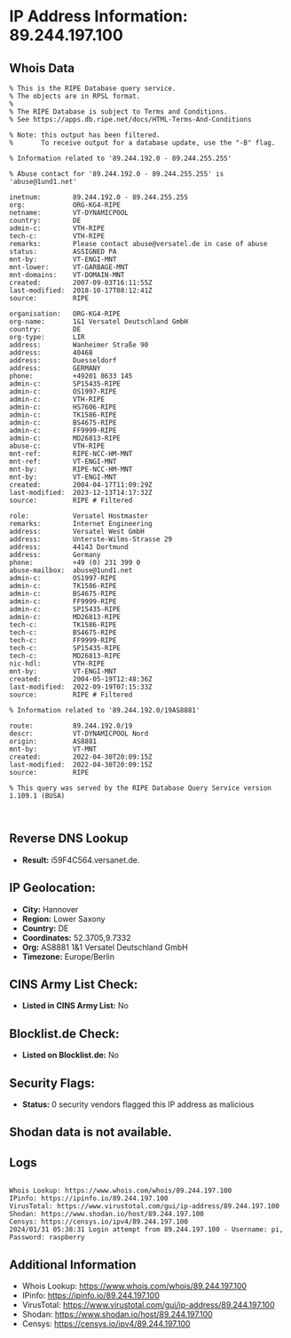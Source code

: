 # IP Address Information: 89.244.197.100

## Whois Data
```
% This is the RIPE Database query service.
% The objects are in RPSL format.
%
% The RIPE Database is subject to Terms and Conditions.
% See https://apps.db.ripe.net/docs/HTML-Terms-And-Conditions

% Note: this output has been filtered.
%       To receive output for a database update, use the "-B" flag.

% Information related to '89.244.192.0 - 89.244.255.255'

% Abuse contact for '89.244.192.0 - 89.244.255.255' is 'abuse@1und1.net'

inetnum:        89.244.192.0 - 89.244.255.255
org:            ORG-KG4-RIPE
netname:        VT-DYNAMICPOOL
country:        DE
admin-c:        VTH-RIPE
tech-c:         VTH-RIPE
remarks:        Please contact abuse@versatel.de in case of abuse
status:         ASSIGNED PA
mnt-by:         VT-ENGI-MNT
mnt-lower:      VT-GARBAGE-MNT
mnt-domains:    VT-DOMAIN-MNT
created:        2007-09-03T16:11:55Z
last-modified:  2018-10-17T08:12:41Z
source:         RIPE

organisation:   ORG-KG4-RIPE
org-name:       1&1 Versatel Deutschland GmbH
country:        DE
org-type:       LIR
address:        Wanheimer Straße 90
address:        40468
address:        Duesseldorf
address:        GERMANY
phone:          +49201 8633 145
admin-c:        SP15435-RIPE
admin-c:        OS1997-RIPE
admin-c:        VTH-RIPE
admin-c:        HS7606-RIPE
admin-c:        TK1586-RIPE
admin-c:        BS4675-RIPE
admin-c:        FF9999-RIPE
admin-c:        MD26813-RIPE
abuse-c:        VTH-RIPE
mnt-ref:        RIPE-NCC-HM-MNT
mnt-ref:        VT-ENGI-MNT
mnt-by:         RIPE-NCC-HM-MNT
mnt-by:         VT-ENGI-MNT
created:        2004-04-17T11:09:29Z
last-modified:  2023-12-13T14:17:32Z
source:         RIPE # Filtered

role:           Versatel Hostmaster
remarks:        Internet Engineering
address:        Versatel West GmbH
address:        Unterste-Wilms-Strasse 29
address:        44143 Dortmund
address:        Germany
phone:          +49 (0) 231 399 0
abuse-mailbox:  abuse@1und1.net
admin-c:        OS1997-RIPE
admin-c:        TK1586-RIPE
admin-c:        BS4675-RIPE
admin-c:        FF9999-RIPE
admin-c:        SP15435-RIPE
admin-c:        MD26813-RIPE
tech-c:         TK1586-RIPE
tech-c:         BS4675-RIPE
tech-c:         FF9999-RIPE
tech-c:         SP15435-RIPE
tech-c:         MD26813-RIPE
nic-hdl:        VTH-RIPE
mnt-by:         VT-ENGI-MNT
created:        2004-05-19T12:48:36Z
last-modified:  2022-09-19T07:15:33Z
source:         RIPE # Filtered

% Information related to '89.244.192.0/19AS8881'

route:          89.244.192.0/19
descr:          VT-DYNAMICPOOL Nord
origin:         AS8881
mnt-by:         VT-MNT
created:        2022-04-30T20:09:15Z
last-modified:  2022-04-30T20:09:15Z
source:         RIPE

% This query was served by the RIPE Database Query Service version 1.109.1 (BUSA)



```
## Reverse DNS Lookup
- **Result:** i59F4C564.versanet.de.

## IP Geolocation:
- **City:** Hannover
- **Region:** Lower Saxony
- **Country:** DE
- **Coordinates:** 52.3705,9.7332
- **Org:** AS8881 1&1 Versatel Deutschland GmbH
- **Timezone:** Europe/Berlin

## CINS Army List Check:
- **Listed in CINS Army List:** 
No

## Blocklist.de Check:
- **Listed on Blocklist.de:** 
No

## Security Flags:
- **Status:** 0 security vendors flagged this IP address as malicious

## Shodan data is not available.

## Logs
```

Whois Lookup: https://www.whois.com/whois/89.244.197.100
IPinfo: https://ipinfo.io/89.244.197.100
VirusTotal: https://www.virustotal.com/gui/ip-address/89.244.197.100
Shodan: https://www.shodan.io/host/89.244.197.100
Censys: https://censys.io/ipv4/89.244.197.100
2024/01/31 05:38:31 Login attempt from 89.244.197.100 - Username: pi, Password: raspberry

```
## Additional Information
- Whois Lookup: https://www.whois.com/whois/89.244.197.100
- IPinfo: https://ipinfo.io/89.244.197.100
- VirusTotal: https://www.virustotal.com/gui/ip-address/89.244.197.100
- Shodan: https://www.shodan.io/host/89.244.197.100
- Censys: https://censys.io/ipv4/89.244.197.100

